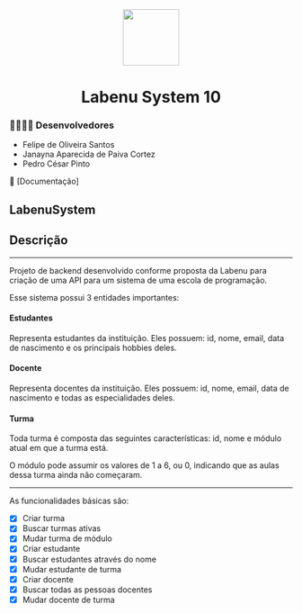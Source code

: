 <div align="center" > <img width="100vw" src="https://img.icons8.com/external-flaticons-lineal-color-flat-icons/344/external-system-data-analytics-flaticons-lineal-color-flat-icons-2.png"/>
 <h1 align="center"><strong>Labenu System 10</b></strong></h1></div>

<h3>👨‍💻👩‍💻 Desenvolvedores</h3>

- Felipe de Oliveira Santos
- Janayna Aparecida de Paiva Cortez
- Pedro César Pinto

📮 [Documentação]

## LabenuSystem

<h2>Descrição</h2>
<hr>
Projeto de backend desenvolvido conforme proposta da Labenu para criação de uma API para um sistema de uma escola de programação.

Esse sistema possui 3 entidades importantes:

<h4>Estudantes</h4>
Representa estudantes da instituição. Eles possuem: id, nome, email, data de nascimento e os principais hobbies deles.

<h4>Docente</h4>
Representa docentes da instituição. Eles possuem: id, nome, email, data de nascimento e todas as especialidades deles.

<h4>Turma</h4>
Toda turma é composta das seguintes características: id, nome e módulo atual em que a turma está.

O módulo pode assumir os valores de 1 a 6, ou 0, indicando que as aulas dessa turma ainda não começaram.

<hr>

As funcionalidades básicas são:

- [x] Criar turma
- [x] Buscar turmas ativas
- [x] Mudar turma de módulo
- [x] Criar estudante
- [x] Buscar estudantes através do nome
- [x] Mudar estudante de turma
- [x] Criar docente
- [x] Buscar todas as pessoas docentes
- [x] Mudar docente de turma

